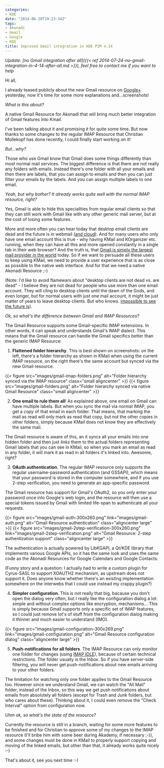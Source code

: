 ```yaml
---
categories:
- KDE
date: "2014-06-20T19:23:34Z"
tags:
- Akonadi
- Gmail
- Google
- KDE
title: Improved Gmail integration in KDE PIM 4.14
---
```


*Update: [no Gmail integration after all]({{< ref 2014-07-24-no-gmail-integration-in-4-14-after-all.md >}}), feel free to contact me if you want to help*

Hi all,

I already teased publicly about the new Gmail resource on [Google+](https://plus.google.com/+DanVr%C3%A1til/posts/LsTR6sr4Wvt) yesterday, now it's time for some more explanations and...screenshots!

*What is this about?*

A native Gmail Resource for Akonadi that will bring much better integration of Gmail features into Kmail.

I've been talking about it and promising it for quite some time. But now thanks to some changes to the regular IMAP Resource that Christian Mollekopf has done recently, I could finally start working on it!

*But...why?*

Those who use Gmail know that Gmail does some things differently than most normal mail services. The biggest difference is that there are not really any folders with emails. Instead there's one folder with all your emails and then there are labels, that you can assign to emails and then you can just filter your emails by the labels. And you can assign multiple labels to one email.

*Yeah, but why bother? It already works quite well with the normal IMAP resource, right?*

Yes, Gmail is able to hide this specialities from regular email clients so that they can still work with Gmail like with any other generic mail server, but at the cost of losing some features.

More and more often you can hear today that desktop email clients are dead and the future is in webmail ([and cloud](https://github.com/hank/cloud-to-butt)). And for many users who only have one email account this is true - why having KMail and KOrganizer etc. running, when they can have all this and more opened constantly in a single tab in their web browser? And the truth is, that [Gmail is simply the largest mail provider in the world](http://www.themarysue.com/gmail-email-top-dog/) today. So if we want to persuade all these users to keep using KMail, we need to provide a user experience that is as close as possible to the native web interface. And for that we need a native Akonadi Resource ;-)

(Note: I'd like to avoid flamewars about "desktop clients are not dead vs. are dead" - I believe they are not dead for people who use more than one email account. They will cling to desktop clients until the dawn of the Gods, and even longer, but for normal users with just one mail account, it might be just matter of years to leave desktop clients. But who knows. [impossible to see the future is](http://2.bp.blogspot.com/_6MZ5IHs-3bw/TR58WKNBZ-I/AAAAAAAAASA/AakWVJ7vbEs/s1600/YodaForceLift1.jpg)).

*Ok, so what's the difference between Gmail and IMAP Resources?*

The Gmail Resource supports some Gmail-specific IMAP extensions. In other words, it can speak and understands Gmail's IMAP dialect. This means that the Gmail resource can handle the Gmail specifics better than the generic IMAP Resource:

1) **Flattened folder hierarchy**. This is best shown on screenshots: on the left, there's a folder hierarchy as shown in KMail when using the current IMAP resource, on the right there's the same account but synced via the new Gmail resource.

{{< figure src="images/gmail-imap-folders.png" alt="Folder hierarchy synced via the IMAP resource" class="small aligncenter" >}}
{{< figure src="images/gmail-folders.png" alt="Folder hierarchy synced via native Gmail Resource" class="small aligncenter" >}}

2) **One email to rule them all**! As explained above, one email on Gmail can have multiple labels. But when you sync the mail via normal IMAP, you get a *copy* of that email in each folder. That means, that marking the mail as read will only mark as read that copy, but not the other copies in other folders, simply because KMail does not know they are effectively the same mail.

The Gmail resource is aware of this, an it syncs all your emails into one hidden folder and then just *links* them to the actual folders representing Gmail labels that you can see in KMail, so when you mark an email as read in any folder, it will mark it as read in all folders it's linked into. Awesome, right?

3) **OAuth authentication**. The regular IMAP resource only supports the regular username-password authentication (and GSSAPI), which means that your password is stored in the computer somewhere, and if you use 2-step verification, you need to generate an app-specific password.

The Gmail resource has support for Gmail's OAuth2, so you only enter your password once into Google's web login, and the resource will then use a special tokens issued by Gmail with limited life-span to authenticate all your requests.

{{< figure src="images/gmail-auth-300x260.png" link="images/gmail-auth.png" alt="Gmail Resource authentication" class="aligncenter large" >}}
{{< figure src="images/gmail-2step-verification-300x260.png" link="images/gmail-2step-verification.png" alt="Gmail Resource: 2-step authentization support" class="aligncenter large" >}}

The authentication is actually powered by LibKGAPI, a Qt/KDE library that implements various Google APIs, so it has the same look and uses the same code as the Akonadi Resources for Google Calendars and Google Contacts.

(Funny story and a question: I actually had to write a custom plugin for Cyrus-SASL to support XOAUTH2 mechanism, as upstream does not support it. Does anyone know whether there's an existing implementation somewhere on the interwebs that I could use instead my crappy plugin?)

4) **Simpler configuration**. This is not really that big, bacause you don't open the dialog very often, but I really like the configuration dialog a lot: simple and without complex options like encryption, mechanisms... This is simply because Gmail supports only a specific set of IMAP features, so I could just remove lot's of stuff from the configuration dialog making it thinner and much easier to understand (IMO).

{{< figure src="images/gmail-configuration-300x269.png" link="images/gmail-configuration.png" alt="Gmail Resource configuration dialog" class="aligncenter large" >}}

5) **Push-notifications for all folders**. The IMAP Resource can only monitor one folder for changes (using [IMAP IDLE](http://tools.ietf.org/html/rfc2177)), because of certain technical restrictions. The folder usually is the Inbox. So if you have server-side filtering, you will never get push-notifications about new emails arriving to your other folders.

The limitation for watching only one folder applies to the Gmail Resource too. However since we understand Gmail, we can watch the "All Mail" folder, instead of the Inbox, so this way we get push notifications about emails from absolutely all folders (except for Trash and Junk folders, but who cares about these). Thinking about it, I could even remove the "Check Interval" option from configuration now.

*Uhm ok, so what's the state of the resource?*

Currently the resource is still in a branch, waiting for some more features to be finished and for Christian to approve some of my changes to the IMAP resource (I'll bribe him with some beer during Akademy, if necessary ;-)), and some changes must be done in KMail to properly support copying and moving of the linked emails, but other than that, it already works quite nicely :-)

That's about it, see you next time :-)
